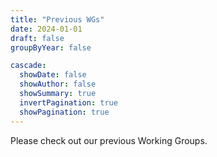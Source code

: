 ```yaml
---
title: "Previous WGs"
date: 2024-01-01
draft: false
groupByYear: false

cascade:
  showDate: false
  showAuthor: false
  showSummary: true
  invertPagination: true
  showPagination: true
---
```


Please check out our previous Working Groups.